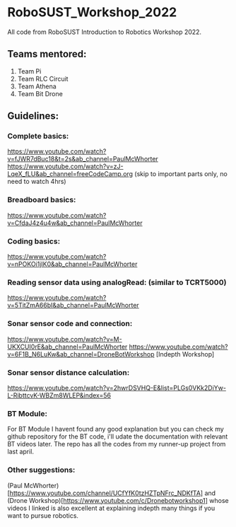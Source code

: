# RoboSUST_Workshop_2022
All code from RoboSUST Introduction to Robotics Workshop 2022.

## Teams mentored:
1. Team Pi
2. Team RLC Circuit
3. Team Athena
4. Team Bit Drone

## Guidelines:

### Complete basics:
https://www.youtube.com/watch?v=fJWR7dBuc18&t=2s&ab_channel=PaulMcWhorter
https://www.youtube.com/watch?v=zJ-LqeX_fLU&ab_channel=freeCodeCamp.org (skip to important parts only, no need to watch 4hrs)

### Breadboard basics:
https://www.youtube.com/watch?v=CfdaJ4z4u4w&ab_channel=PaulMcWhorter

### Coding basics:
https://www.youtube.com/watch?v=nPOKOi1jIK0&ab_channel=PaulMcWhorter

### Reading sensor data using analogRead: (similar to TCRT5000)
https://www.youtube.com/watch?v=5TitZmA66bI&ab_channel=PaulMcWhorter

### Sonar sensor code and connection:
https://www.youtube.com/watch?v=M-UKXCUI0rE&ab_channel=PaulMcWhorter
https://www.youtube.com/watch?v=6F1B_N6LuKw&ab_channel=DroneBotWorkshop [Indepth Workshop]

### Sonar sensor distance calculation:
https://www.youtube.com/watch?v=2hwrDSVHQ-E&list=PLGs0VKk2DiYw-L-RibttcvK-WBZm8WLEP&index=56

### BT Module:
For BT Module I havent found any good explanation but you can check my github repository for the BT code, i'll udate the documentation with relevant BT videos later.
The repo has all the codes from my runner-up project from last april.

### Other suggestions:
(Paul McWhorter)[https://www.youtube.com/channel/UCfYfK0tzHZTpNFrc_NDKfTA] and (Drone Workshop)[https://www.youtube.com/c/Dronebotworkshop1] whose videos I linked is also excellent at explaining indepth many things if you want to pursue robotics.
